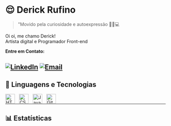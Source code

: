# 😌 Derick Rufino
> "Movido pela curiosidade e autoexpressão 🎨💭💻

Oi oi, me chamo Derick! <br> Artista digital e Programador Front-end

**Entre em Contato:**

[![LinkedIn](https://img.shields.io/badge/-LinkedIn-0A66C2?style=for-the-badge&logo=linkedin&logoColor=white)](https://www.linkedin.com/in/astolfinho/)
[![Email](https://img.shields.io/badge/-Email-D14836?style=for-the-badge&logo=gmail&logoColor=white)](mailto:astolfinho@gmail.com)
---
## 🤖 Linguagens e Tecnologias
<img align="left" alt="HTML" title="HTML" width="30px" style="padding-right: 10px;" src="https://cdn.jsdelivr.net/gh/devicons/devicon@latest/icons/html5/html5-original.svg" />
<img align="left" alt="CSS" title="CSS" width="30px" style="padding-right: 10px;" src="https://cdn.jsdelivr.net/gh/devicons/devicon@latest/icons/css3/css3-original.svg" />
<img align="left" alt="JavaScript" title="JavaScript" width="30px" style="padding-right: 10px;" src="https://cdn.jsdelivr.net/gh/devicons/devicon@latest/icons/javascript/javascript-original.svg" />
<img align="left" alt="Git" title="Git" width="30px" style="padding-right: 10px;" src="https://cdn.jsdelivr.net/gh/devicons/devicon@latest/icons/git/git-original.svg" />

<br/>

---
## 📊 Estatísticas


<!-- | ![Astolfinho GitHub Stats](https://github-readme-stats.vercel.app/api?username=astolfinho-br&show_icons=true&theme=tokyonight&include_all_commits=true&locale=pt-br) | ![Linguagens mais usadas](https://github-readme-stats.vercel.app/api/top-langs/?username=astolfinho-br&theme=tokyonight&layout=compact&custom_title=Tecnologias&langs_count=9) |
| --- | --- | -->
